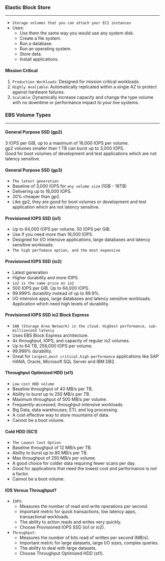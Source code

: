 ### Elastic Block Store

___

* `Storage volumes that you can attach your EC2 instances`
* Uses:
    * Use them the same way you would use any system disk.
    * Create a file system.
    * Run a database.
    * Run an operating system.
    * Store data.
    * Install applications.

#### Mission Critical

1. `Production Workloads`: Designed for mission critical workloads.
2. `Highly Avaliable`: Automatically replicated within a single AZ to protect against hardware failures.
3. `Scalable`: Dynamically increase capacity and change the type volume with no downtime or performance impact to your
   live systems.

### EBS Volume Types

___

#### General Purpose SSD (gp2)

3 IOPS per GiB, up to a maximum of 16,000 IOPS per volume. <br>
gp2 volumes smaller than 1 TB can burst up to 3,000 IOPS. <br>
Good for boot volumes of development and test applications which are not latency sensitive.

#### General Purpose SSD (gp3)

* `The latest generation`
* Baseline of 3,000 IOPS for `any volume size` (1GB - 16TB)
* Delivering up to 16,000 IOPS.
* 20% cheaper than gp2.
* Like gp2, they are good for boot volumes or development and test application which are not latency sensitive.

#### Provisioned IOPS SSD (io1)

* Up to 64,000 IOPS per volume. 50 IOPS per GiB.
* Use if you need more than 16,000 IOPS.
* Designed for I/O intensive applications, large databases and latency sensitive workloads.
* `The high perfomace option, and the most expensive`

#### Provisioned IOPS SSD (io2)

* Latest generation
* Higher durability and more IOPS.
* `io2 is the same price as io2`
* 500 IOPS per GiB. Up to 64,000 IOPS.
* 99.999% durability instead of up to 99.9%.
* I/O intensive apps, large databases and latency sensitive workloads. Application which need high levels of durability.

#### Provisioned IOPS SSD io2 Block Express

* `SAN (Storage Area Network) in the cloud. Highest performance, sub-millisecond latency`
* Uses EBS Block Express architecture.
* 4x throughput, IOPS, and capacity of regular io2 volumes.
* Up to 64 TB, 256,000 IOPS per volume.
* 99.999% durability.
* Great for `largest,most critical,high-performance` applications like SAP HANA, Oracle, Microsoft SQL Server and IBM
  DB2.

#### Throughput Optimized HDD (st1)

* `Low-cost HDD volume`
* Baseline throughput of 40 MB/s per TB.
* Ability to burst up to 250 MB/s per TB.
* Maximum throughput of 500 MB/s per volume.
* Frequently-accessed, throughput-intensive workloads.
* Big Data, data warehouses, ETL and log processing.
* A cost effective way to store mountains of data.
* Cannot be a boot volume.

#### Cold HDD (SC1)

* `The Lowest Cost Option`
* Baseline throughput of 12 MB/s per TB.
* Ability to burst up to 80 MB/s per TB.
* Max throughput of 250 MB/s per volume.
* A good choice for colder data requiring fewer scans per day.
* Good for applications that need the lowest cost and performance is not a factor.
* Cannot be a boot volume.

#### IOS Versus Throughput?

* `IOPS`:
    * Measures the number of read and write operations per second.
    * Important metric for quick transactions, low latency apps, transactional workloads.
    * The ability to action reads and writes very quickly.
    * Choose Provisioned IOPS SSD (io1 or io2).
* `Throughput`:
    * Measures the number of bits read of written per second (MB/s).
    * Important metric for large datasets, large I/O sizes, complex queries.
    * The ability to deal with large datasets.
    * Choose Throughput Optimized HDD (st1).